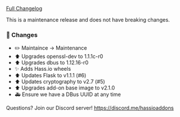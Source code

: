 [Full Changelog][changelog]

This is a maintenance release and does not have breaking changes.

### 🔨 Changes

- :pencil2: Maintaince -> Maintenance
- :arrow_up: Upgrades openssl-dev to 1.1.1c-r0
- :arrow_up: Upgrades dbus to 1.12.16-r0
- :sparkles: Adds Hass.io wheels
- :arrow_up: Updates Flask to v1.1.1 (#6)
- :arrow_up: Updates cryptography to v2.7 (#5)
- :arrow_up: Upgrades add-on base image to v2.1.0
- :ambulance: Ensure we have a DBus UUID at any time

[changelog]: https://github.com/hassio-addons/addon-lutron-cert/compare/v0.2.2...v0.3.0

Questions? Join our Discord server! https://discord.me/hassioaddons